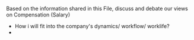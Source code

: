 Based on the information shared in this File, discuss and debate our views on Compensation (Salary)
- How i will fit into the company's dynamics/ workflow/ worklife?
- 